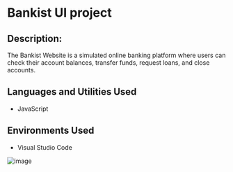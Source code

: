 Bankist UI project
=======================

Description:
-----------
The Bankist Website is a simulated online banking platform where users can check their account balances, transfer funds, request loans, and close accounts.

Languages and Utilities Used
-----------
* JavaScript

Environments Used
-----------
* Visual Studio Code


![image](https://github.com/DanielKohl1991/Bankist-UI-project-from-JS-course/assets/67060562/63fb0501-517e-4559-aec9-5e29737c4bfd)
